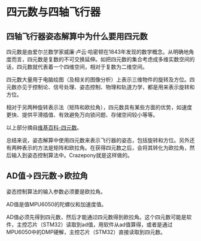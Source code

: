 
#  四元数与四轴飞行器


## 四轴飞行器姿态解算中为什么要用四元数

四元数是由爱尔兰数学家威廉·卢云·哈密顿在1843年发现的数学概念。从明确地角度而言，四元数是复数的不可交换延伸。如把四元数的集合考虑成多维实数空间的话，四元数就代表着一个四维空间，相对于复数为二维空间。

四元数大量用于电脑绘图（及相关的图像分析）上表示三维物件的旋转及方位。四元数亦见于控制论、信号处理、姿态控制、物理和轨道力学，都是用来表示旋转和方位。

相对于另两种旋转表示法（矩阵和欧拉角），四元数具有某些方面的优势，如速度更快、提供平滑插值、有效避免万向锁问题、存储空间较小等等。

以上部分摘自[维基百科-四元数](http://zh.wikipedia.org/wiki/%E5%9B%9B%E5%85%83%E6%95%B0)。

总结来说，姿态解算中使用四元数来表示飞行器的姿态，包括旋转和方位。另外还有两种表示的方法是矩阵和欧拉角。在获得四元数之后，会将其转化为欧拉角，然后输入到姿态控制算法中。Crazepony就是这样做的。

## AD值->四元数->欧拉角
姿态控制算法的输入参数必须要是欧拉角。

AD值是值MPU6050的陀螺仪和加速度值。

AD值必须先得到四元数，然后才能通过四元数得到欧拉角。这个四元数可能是软件，主控芯片（STM32）读取到ad值，用软件从ad值算得，或者是通过MPU6050中的DMP硬解，主控芯片（STM32）直接读取到四元数。





